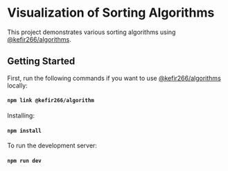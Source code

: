 # Visualization of Sorting Algorithms
This project demonstrates various sorting algorithms using [@kefir266/algorithms](https://github.com/kefir266/algorithms).

## Getting Started
First, run the following commands if you want to use [@kefir266/algorithms](https://github.com/kefir266/algorithms) locally:
#### `npm link @kefir266/algorithm`

Installing:
#### `npm install`

To run the development server:
#### `npm run dev`

